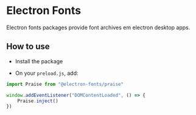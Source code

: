 # Electron Fonts

Electron fonts packages provide font archives em electron desktop apps.

## How to use

* Install the package

* On your `preload.js`, add:

```ts
import Praise from "@electron-fonts/praise"

window.addEventListener("DOMContentLoaded", () => {
    Praise.inject()
})
```